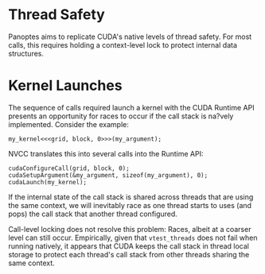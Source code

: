 Thread Safety
=============

Panoptes aims to replicate CUDA's native levels of thread safety.  For most
calls, this requires holding a context-level lock to protect internal data
structures.

Kernel Launches
===============

The sequence of calls required launch a kernel with the CUDA Runtime API
presents an opportunity for races to occur if the call stack is na?vely
implemented.  Consider the example:

    my_kernel<<<grid, block, 0>>>(my_argument);

NVCC translates this into several calls into the Runtime API:

    cudaConfigureCall(grid, block, 0);
    cudaSetupArgument(&my_argument, sizeof(my_argument), 0);
    cudaLaunch(my_kernel);

If the internal state of the call stack is shared across threads that are using
the same context, we will inevitably race as one thread starts to uses (and
pops) the call stack that another thread configured.

Call-level locking does not resolve this problem:  Races, albeit at a coarser
level can still occur.  Empirically, given that `vtest_threads` does not fail
when running natively, it appears that CUDA keeps the call stack in thread
local storage to protect each thread's call stack from other threads sharing
the same context.
